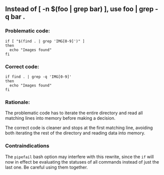 ## Instead of [ -n $(foo | grep bar) ], use  foo | grep -q bar .
### Problematic code:

    if [ "$(find . | grep 'IMG[0-9]')" ]
    then
      echo "Images found"
    fi

### Correct code:

    if find . | grep -q 'IMG[0-9]'
    then
      echo "Images found"
    fi

### Rationale:

The problematic code has to iterate the entire directory and read all matching lines into memory before making a decision. 

The correct code is cleaner and stops at the first matching line, avoiding both iterating the rest of the directory and reading data into memory.

### Contraindications

The `pipefail` bash option may interfere with this rewrite, since the `if` will now in effect be evaluating the statuses of all commands instead of just the last one. Be careful using them together.